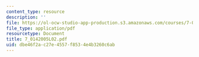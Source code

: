 ```yaml
---
content_type: resource
description: ''
file: https://ol-ocw-studio-app-production.s3.amazonaws.com/courses/7-014-introductory-biology-spring-2005/dbe46f2ac27e4557f8534e4b3260c6ab_7_0142005L02.pdf
file_type: application/pdf
resourcetype: Document
title: 7_0142005L02.pdf
uid: dbe46f2a-c27e-4557-f853-4e4b3260c6ab
---
```

